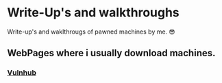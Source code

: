 # Write-Up's and walkthroughs
Write-up's and waklthrougs of pawned machines by me. :sunglasses:

## WebPages where i usually download machines.
### [Vulnhub](https://www.vulnhub.com/)
